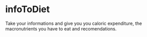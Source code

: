 # infoToDiet

Take your informations and give you you caloric expenditure, the macronutrients you have to eat and recomendations.